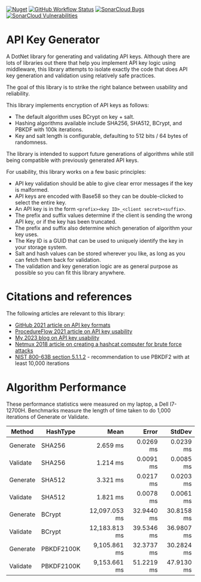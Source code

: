 [![Nuget](https://img.shields.io/nuget/v/ApiKeyGenerator)](https://www.nuget.org/packages/ApiKeyGenerator)
[![GitHub Workflow Status](https://img.shields.io/github/actions/workflow/status/tspence/api-key-generator/dotnet.yml?branch=main)](https://github.com/tspence/api-key-generator/)
[![SonarCloud Bugs](https://sonarcloud.io/api/project_badges/measure?project=tspence_api-key-generator&metric=bugs)](https://sonarcloud.io/summary/overall?id=tspence_api-key-generator)
[![SonarCloud Vulnerabilities](https://sonarcloud.io/api/project_badges/measure?project=tspence_api-key-generator&metric=vulnerabilities)](https://sonarcloud.io/summary/overall?id=tspence_api-key-generator)

# API Key Generator

A DotNet library for generating and validating API keys.  Although there are lots of libraries out there that help you
implement API key logic using middleware, this library attempts to isolate exactly the code that does API key generation
and validation using relatively safe practices.

The goal of this library is to strike the right balance between usability and reliability.

This library implements encryption of API keys as follows:
* The default algorithm uses BCrypt on key + salt.
* Hashing algorithms available include SHA256, SHA512, BCrypt, and PBKDF with 100k iterations.
* Key and salt length is configurable, defaulting to 512 bits / 64 bytes of randomness. 

The library is intended to support future generations of algorithms while still being compatible with previously
generated API keys.

For usability, this library works on a few basic principles:
* API key validation should be able to give clear error messages if the key is malformed.
* API keys are encoded with Base58 so they can be double-clicked to select the entire key.
* An API key is in the form `<prefix><key ID>_<client secret><suffix>`.
* The prefix and suffix values determine if the client is sending the wrong API key, or if the key has been truncated.
* The prefix and suffix also determine which generation of algorithm your key uses.
* The Key ID is a GUID that can be used to uniquely identify the key in your storage system.
* Salt and hash values can be stored wherever you like, as long as you can fetch them back for validation.  
* The validation and key generation logic are as general purpose as possible so you can fit this library anywhere.

# Citations and references

The following articles are relevant to this library:
* [GitHub 2021 article on API key formats](https://github.blog/2021-04-05-behind-githubs-new-authentication-token-formats/)
* [ProcedureFlow 2021 article on API key usability](https://medium.com/procedureflow-engineering/building-api-authentication-at-procedureflow-4d1fe78bb293)
* [My 2023 blog on API key usability](https://tedspence.com/what-makes-a-good-api-key-system-c7211de5ad33)
* [Netmux 2018 article on creating a hashcat computer for brute force attacks](https://www.netmux.com/blog/how-to-build-a-password-cracking-rig)
* [NIST 800-63B section 5.1.1.2](https://pages.nist.gov/800-63-3/sp800-63b.html) - recommendation to use PBKDF2 with at least 10,000 iterations

# Algorithm Performance

These performance statistics were measured on my laptop, a Dell I7-12700H.  Benchmarks measure the length of time
taken to do 1,000 iterations of Generate or Validate.

|   Method |   HashType |          Mean |      Error |     StdDev |
|--------- |----------- |--------------:|-----------:|-----------:|
| Generate |     SHA256 |      2.659 ms |  0.0269 ms |  0.0239 ms |
| Validate |     SHA256 |      1.214 ms |  0.0091 ms |  0.0085 ms |
| Generate |     SHA512 |      3.321 ms |  0.0217 ms |  0.0203 ms |
| Validate |     SHA512 |      1.821 ms |  0.0078 ms |  0.0061 ms |
| Generate |     BCrypt | 12,097.053 ms | 32.9440 ms | 30.8158 ms |
| Validate |     BCrypt | 12,183.813 ms | 39.5346 ms | 36.9807 ms |
| Generate | PBKDF2100K |  9,105.861 ms | 32.3737 ms | 30.2824 ms |
| Validate | PBKDF2100K |  9,153.661 ms | 51.2219 ms | 47.9130 ms |
